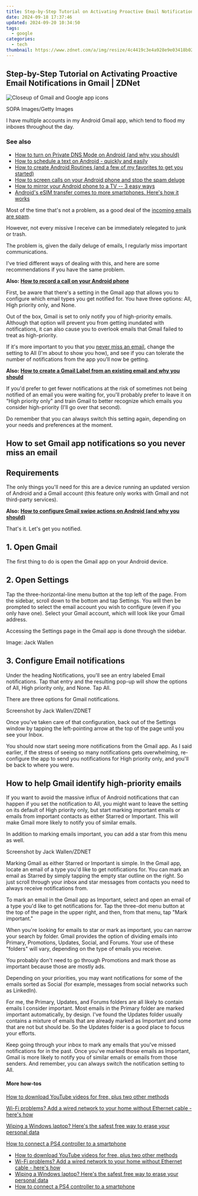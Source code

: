 ```yaml
---
title: Step-by-Step Tutorial on Activating Proactive Email Notifications in Gmail | ZDNet
date: 2024-09-18 17:37:46
updated: 2024-09-20 10:34:50
tags:
  - google
categories:
  - tech
thumbnail: https://www.zdnet.com/a/img/resize/4c4419c3e4a928e9e03418b02692a9e106e13fd8/2022/07/28/b79c3bfa-c677-4874-a643-1fd31dd501c4/gmail-and-google-apps.jpg?width=278&height=156&fit=crop&auto=webp
---
```


## Step-by-Step Tutorial on Activating Proactive Email Notifications in Gmail | ZDNet

![Closeup of Gmail and Google app icons](https://www.zdnet.com/a/img/resize/b1ffc25e79c4c7f43b4bdb721e4ce4827c02575f/2022/07/28/b79c3bfa-c677-4874-a643-1fd31dd501c4/gmail-and-google-apps.jpg?auto=webp&width=1280)

SOPA Images/Getty Images

I have multiple accounts in my Android Gmail app, which tend to flood my inboxes throughout the day. 

### See also

* [How to turn on Private DNS Mode on Android (and why you should)](https://www.zdnet.com/article/how-to-turn-on-private-dns-mode-on-android-and-why-you-should/)
* [How to schedule a text on Android - quickly and easily](https://www.zdnet.com/article/how-to-schedule-a-text-on-android/)
* [How to create Android Routines (and a few of my favorites to get you started)](https://www.zdnet.com/article/how-to-create-android-routines-and-a-few-of-my-favorites-to-get-you-started/)
* [How to screen calls on your Android phone and stop the spam deluge](https://www.zdnet.com/article/how-to-screen-calls-on-your-android-phone-and-stop-the-spam-deluge/)
* [How to mirror your Android phone to a TV -- 3 easy ways](https://www.zdnet.com/article/how-to-mirror-android-to-tv/)
* [Android's eSIM transfer comes to more smartphones. Here's how it works](https://www.zdnet.com/article/androids-esim-transfer-comes-to-more-smartphones-heres-how-it-works/)

Most of the time that's not a problem, as a good deal of the [incoming emails are spam](https://www.zdnet.com/article/email-is-our-greatest-productivity-tool-thats-why-phishing-is-so-dangerous-to-everyone/). 

However, not every missive I receive can be immediately relegated to junk or trash. 

The problem is, given the daily deluge of emails, I regularly miss important communications. 

I've tried different ways of dealing with this, and here are some recommendations if you have the same problem. 

**Also:** [**How to record a call on your Android phone**](https://www.zdnet.com/article/how-to-record-a-call-on-your-android-phone/)

First, be aware that there's a setting in the Gmail app that allows you to configure which email types you get notified for. You have three options: All, High priority only, and None. 

Out of the box, Gmail is set to only notify you of high-priority emails. Although that option will prevent you from getting inundated with notifications, it can also cause you to overlook emails that Gmail failed to treat as high-priority. 

If it's more important to you that you [never miss an email](https://www.zdnet.com/home-and-office/work-life/how-to-make-sure-people-see-your-important-emails/), change the setting to All (I'm about to show you how), and see if you can tolerate the number of notifications from the app you'll now be getting. 

**Also:** [**How to create a Gmail Label from an existing email and why you should**](https://www.zdnet.com/home-and-office/work-life/how-to-create-a-gmail-label-from-an-existing-email-and-why-you-should/)

If you'd prefer to get fewer notifications at the risk of sometimes not being notified of an email you were waiting for, you'll probably prefer to leave it on "High priority only" and train Gmail to better recognize which emails you consider high-priority (I'll go over that second). 

Do remember that you can always switch this setting again, depending on your needs and preferences at the moment. 

##  How to set Gmail app notifications so you never miss an email 

##  Requirements 

The only things you'll need for this are a device running an updated version of Android and a Gmail account (this feature only works with Gmail and not third-party services). 

**Also:** [**How to configure Gmail swipe actions on Android (and why you should)**](https://www.zdnet.com/article/how-to-configure-gmail-swipe-actions-on-android-and-why-you-should/)

That's it. Let's get you notified. 

## 1\. Open Gmail

The first thing to do is open the Gmail app on your Android device.

## 2\. Open Settings

Tap the three-horizontal-line menu button at the top left of the page. From the sidebar, scroll down to the bottom and tap Settings. You will then be prompted to select the email account you wish to configure (even if you only have one). Select your Gmail account, which will look like your Gmail address.

Accessing the Settings page in the Gmail app is done through the sidebar.

Image: Jack Wallen

## 3\. Configure Email notifications

Under the heading Notifications, you'll see an entry labeled Email notifications. Tap that entry and the resulting pop-up will show the options of All, High priority only, and None. Tap All.

There are three options for Gmail notifications.

Screenshot by Jack Wallen/ZDNET

Once you've taken care of that configuration, back out of the Settings window by tapping the left-pointing arrow at the top of the page until you see your Inbox. 

You should now start seeing more notifications from the Gmail app. As I said earlier, if the stress of seeing so many notifications gets overwhelming, re-configure the app to send you notifications for High priority only, and you'll be back to where you were. 

##  How to help Gmail identify high-priority emails 

If you want to avoid the massive influx of Android notifications that can happen if you set the notification to All, you might want to leave the setting on its default of High priority only, but start marking important emails or emails from important contacts as either Starred or Important. This will make Gmail more likely to notify you of similar emails. 

In addition to marking emails important, you can add a star from this menu as well.

Screenshot by Jack Wallen/ZDNET

Marking Gmail as either Starred or Important is simple. In the Gmail app, locate an email of a type you'd like to get notifications for. You can mark an email as Starred by simply tapping the empty star outline on the right. So just scroll through your inbox and star messages from contacts you need to always receive notifications from. 

To mark an email in the Gmail app as Important, select and open an email of a type you'd like to get notifications for. Tap the three-dot menu button at the top of the page in the upper right, and then, from that menu, tap "Mark important."

When you're looking for emails to star or mark as important, you can narrow your search by folder. Gmail provides the option of dividing emails into Primary, Promotions, Updates, Social, and Forums. Your use of these "folders" will vary, depending on the type of emails you receive. 

You probably don't need to go through Promotions and mark those as important because those are mostly ads. 

Depending on your priorities, you may want notifications for some of the emails sorted as Social (for example, messages from social networks such as LinkedIn). 

For me, the Primary, Updates, and Forums folders are all likely to contain emails I consider important. Most emails in the Primary folder are marked important automatically, by design. I've found the Updates folder usually contains a mixture of emails that are already marked as Important and some that are not but should be. So the Updates folder is a good place to focus your efforts.

Keep going through your inbox to mark any emails that you've missed notifications for in the past. Once you've marked those emails as Important, Gmail is more likely to notify you of similar emails or emails from those senders. And remember, you can always switch the notification setting to All.

#### More how-tos

[How to download YouTube videos for free, plus two other methods](https://www.zdnet.com/article/how-to-download-youtube-videos-for-free-plus-two-other-methods/ "How to download YouTube videos for free, plus two other methods")

[Wi-Fi problems? Add a wired network to your home without Ethernet cable - here's how](https://www.zdnet.com/article/wi-fi-problems-how-to-add-a-wired-network-to-your-home-without-ethernet-cable/ "Wi-Fi problems? Add a wired network to your home without Ethernet cable - here's how")

[Wiping a Windows laptop? Here's the safest free way to erase your personal data](https://www.zdnet.com/article/wiping-a-windows-laptop-heres-the-safest-free-way-to-erase-your-personal-data/ "Wiping a Windows laptop? Here's the safest free way to erase your personal data")

[How to connect a PS4 controller to a smartphone](https://www.zdnet.com/article/how-to-connect-a-ps4-controller-to-a-smartphone/ "How to connect a PS4 controller to a smartphone")

* [How to download YouTube videos for free, plus two other methods](https://www.zdnet.com/article/how-to-download-youtube-videos-for-free-plus-two-other-methods/ "How to download YouTube videos for free, plus two other methods")
* [Wi-Fi problems? Add a wired network to your home without Ethernet cable - here's how](https://www.zdnet.com/article/wi-fi-problems-how-to-add-a-wired-network-to-your-home-without-ethernet-cable/ "Wi-Fi problems? Add a wired network to your home without Ethernet cable - here's how")
* [Wiping a Windows laptop? Here's the safest free way to erase your personal data](https://www.zdnet.com/article/wiping-a-windows-laptop-heres-the-safest-free-way-to-erase-your-personal-data/ "Wiping a Windows laptop? Here's the safest free way to erase your personal data")
* [How to connect a PS4 controller to a smartphone](https://www.zdnet.com/article/how-to-connect-a-ps4-controller-to-a-smartphone/ "How to connect a PS4 controller to a smartphone")

<ins class="adsbygoogle"
     style="display:block"
     data-ad-format="autorelaxed"
     data-ad-client="ca-pub-7571918770474297"
     data-ad-slot="1223367746"></ins>



<ins class="adsbygoogle"
     style="display:block"
     data-ad-client="ca-pub-7571918770474297"
     data-ad-slot="8358498916"
     data-ad-format="auto"
     data-full-width-responsive="true"></ins>
